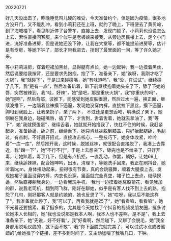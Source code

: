 20220721 

好几天没出击了，昨晚睡觉鸡儿硬的难受，今天准备约个，但是因为疫情，很多地方没开门，又不能乱冲，看到小莉莉还在上班，就约了晚上，下班便去了黄贝岭，到了海城楼下，看见附近停了台警车，直接上去，发现门锁了，小莉莉也没说怎么上去，索性直接问客服，来个似乎是老板娘来接我，从旁边居民楼上去，走个小门进，洗好准备进房，但是说她还没下钟，让我在大堂等，都不能提前进房等，估计是有专房，等她下钟了，部长才带我进去，拐到了最里面的一间，等了许久她才来。

等小莉莉进房，穿着短裙加黑丝，显得腿有点长，她一边起钟，我一边摸着黑丝，然后说要给我按背，还是要求先抱抱，抱了下，准备亲下，她“诶呀，我刚才吃了火锅”，我“就碰下”，于是过来碰碰嘴，她“有味道吗”，我“没，在试试”，继续碰了几下，我“是有一点”，然后准备趴着，趴下前继续抱着她头亲了下，舔了下她的唇，突然被辣到，我”哇，好辣“，她”是吧，那是重庆火锅“，我”你重庆的吗“，她”是啊“，然后背部，波推下，能感受到她皮肤很滑，然后过水一遍，换正面，继续波推下，一边隔着丝袜摸下逼逼，发现她没穿内裤，直接拉下黑丝，摸下逼逼，胸甩到我脸上，让我亲奶子，亲了两下， 不过还是更想舌吻，明确说了亲下，她侧躺在我身边，碰碰嘴唇，撬了下，才舌到，舌着舌着，她就去拿油了，我”等下“，她"我就摸蛋蛋"，继续舌着，她就就开始撸我了，快扛不住的时候，我赶紧起身，准备舔逼，舔之前，继续舌下，她只肯丝袜脱到膝盖，只好抬起腿舔，毛刮过，有点刺，不好展开招式，直接攻击核心，一整技巧下，她身体收紧，呻吟着”一库一库“，然后推开我，这时候，脱她丝袜，就很配合直接脱了，我凑上去靠近，我"蹭一下"，她”不行不行“，于是上去想亲下，舔完也是不给亲了，只好开毒，让她趴着，毒了几下，但是有点抗拒，一直乱动，作罢，躺好，让她69上来，继续舔妹妹，配合她呻吟，出水，清理下，等她洗手回来，我正在刷抖音，她听着bgm，身体扭动起来，扭得很有节奏，真的会跳骚舞，顺着大腿摸上去，发现她裙子里面没穿内裤，内衣也没穿，里面就完全真空，裙子拉上去点，继续摸逼，然后直接躺我身边，一边看我玩手机， 我也一边摸着她屁股菊花，看见我加的群，说我老司机，翻到阿飞群，刚好在聊她，似乎是有客人找不到上去的路，抱怨了几句，刚好那客人就是约她的，她也反思了下，她”哎呀，我以后不能这样了“，我准备就此停了，我”可以了，再看我就是25了“，她”看看嘛，看看嘛“，她不光看还要搜索，看了挺多的，尤其是今天她找了个抖音的视频发朋友圈，挺多讨论她本人长相的，她"我也没说那是我本人啊，我本人也不差啊，是不是"，我上去准备亲下，她”先说，好不好看“，我”好看啊，然后碰下，又聊了会脱毛，她”我全身都用脱毛仪脱的，就下面不敢“，我"你下面脱完就完美了，可以试试冰点或者蜜蜡的",给她推了个链接，差不多到时间了，又主动猛嘬了我嘴几口，下钟。